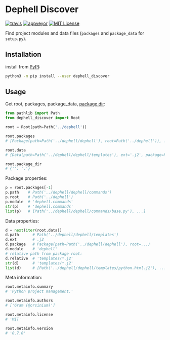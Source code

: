 # Dephell Discover

[![travis](https://travis-ci.org/dephell/dephell_discover.svg?branch=master)](https://travis-ci.org/dephell/dephell_discover)
[![appveyor](https://ci.appveyor.com/api/projects/status/github/dephell/dephell_discover?svg=true)](https://ci.appveyor.com/project/orsinium/dephell-discover)
[![MIT License](https://img.shields.io/pypi/l/dephell-discover.svg)](https://github.com/dephell/dephell_discover/blob/master/LICENSE)

Find project modules and data files (`packages` and `package_data` for `setup.py`).

## Installation

install from [PyPI](https://pypi.org/project/dephell-discover/):

```bash
python3 -m pip install --user dephell_discover
```

## Usage

Get root, packages, package_data, [package dir](https://docs.python.org/2/distutils/examples.html#pure-python-distribution-by-package):

```python
from pathlib import Path
from dephell_discover import Root

root = Root(path=Path('../dephell'))

root.packages
# [Package(path=Path('../dephell/dephell'), root=Path('../dephell')), ...]

root.data
# {Data(path=Path('../dephell/dephell/templates'), ext='.j2', package=Package(...)), ...}

root.package_dir
# {'': '.'}
```

Package properties:

```python
p = root.packages[-1]
p.path    # Path('../dephell/dephell/commands')
p.root    # Path('../dephell')
p.module  # 'dephell.commands'
str(p)    # 'dephell.commands'
list(p)   # [Path('../dephell/dephell/commands/base.py'), ...]
```

Data properties:

```python
d = next(iter(root.data))
d.path      # Path('../dephell/dephell/templates')
d.ext       # .j2
d.package   # Package(path=Path('../dephell/dephell'), root=...)
d.module    # 'dephell'
# relative path from package root:
d.relative  # 'templates/*.j2'
str(d)      # 'templates/*.j2'
list(d)     # [Path('../dephell/dephell/templates/python.html.j2'), ...]
```

Meta information:

```python
root.metainfo.summary
# 'Python project management.'

root.metainfo.authors
# ['Gram (@orsinium)']

root.metainfo.license
# 'MIT'

root.metainfo.version
# '0.7.0'
```
